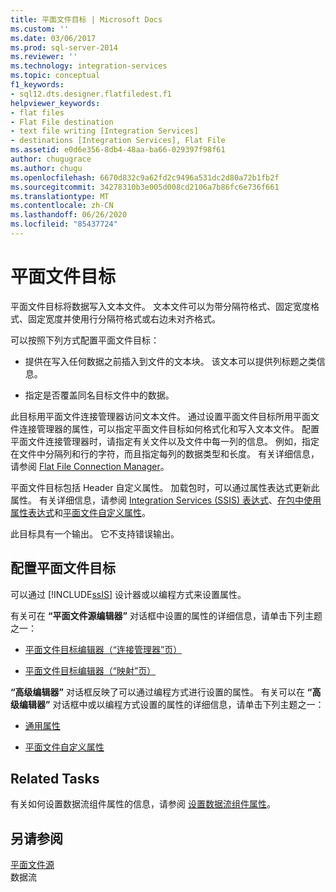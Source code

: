 ```yaml
---
title: 平面文件目标 | Microsoft Docs
ms.custom: ''
ms.date: 03/06/2017
ms.prod: sql-server-2014
ms.reviewer: ''
ms.technology: integration-services
ms.topic: conceptual
f1_keywords:
- sql12.dts.designer.flatfiledest.f1
helpviewer_keywords:
- flat files
- Flat File destination
- text file writing [Integration Services]
- destinations [Integration Services], Flat File
ms.assetid: e0d6e356-8db4-48aa-ba66-029397f98f61
author: chugugrace
ms.author: chugu
ms.openlocfilehash: 6670d832c9a62fd2c9496a531dc2d80a72b1fb2f
ms.sourcegitcommit: 34278310b3e005d008cd2106a7b86fc6e736f661
ms.translationtype: MT
ms.contentlocale: zh-CN
ms.lasthandoff: 06/26/2020
ms.locfileid: "85437724"
---
```

# <a name="flat-file-destination"></a>平面文件目标
  平面文件目标将数据写入文本文件。 文本文件可以为带分隔符格式、固定宽度格式、固定宽度并使用行分隔符格式或右边未对齐格式。  
  
 可以按照下列方式配置平面文件目标：  
  
-   提供在写入任何数据之前插入到文件的文本块。 该文本可以提供列标题之类信息。  
  
-   指定是否覆盖同名目标文件中的数据。  
  
 此目标用平面文件连接管理器访问文本文件。 通过设置平面文件目标所用平面文件连接管理器的属性，可以指定平面文件目标如何格式化和写入文本文件。 配置平面文件连接管理器时，请指定有关文件以及文件中每一列的信息。 例如，指定在文件中分隔列和行的字符，而且指定每列的数据类型和长度。 有关详细信息，请参阅 [Flat File Connection Manager](../connection-manager/file-connection-manager.md)。  
  
 平面文件目标包括 Header 自定义属性。 加载包时，可以通过属性表达式更新此属性。 有关详细信息，请参阅 [Integration Services (SSIS) 表达式](../expressions/integration-services-ssis-expressions.md)、[在包中使用属性表达式](../expressions/use-property-expressions-in-packages.md)和[平面文件自定义属性](flat-file-custom-properties.md)。  
  
 此目标具有一个输出。 它不支持错误输出。  
  
## <a name="configuration-of-the-flat-file-destination"></a>配置平面文件目标  
 可以通过 [!INCLUDE[ssIS](../../includes/ssis-md.md)] 设计器或以编程方式来设置属性。  
  
 有关可在 **“平面文件源编辑器”** 对话框中设置的属性的详细信息，请单击下列主题之一：  
  
-   [平面文件目标编辑器（“连接管理器”页）](../flat-file-destination-editor-connection-manager-page.md)  
  
-   [平面文件目标编辑器（“映射”页）](../flat-file-destination-editor-mappings-page.md)  
  
 **“高级编辑器”** 对话框反映了可以通过编程方式进行设置的属性。 有关可以在 **“高级编辑器”** 对话框中或以编程方式设置的属性的详细信息，请单击下列主题之一：  
  
-   [通用属性](../common-properties.md)  
  
-   [平面文件自定义属性](flat-file-custom-properties.md)  
  
## <a name="related-tasks"></a>Related Tasks  
 有关如何设置数据流组件属性的信息，请参阅 [设置数据流组件属性](set-the-properties-of-a-data-flow-component.md)。  
  
## <a name="see-also"></a>另请参阅  
 [平面文件源](flat-file-source.md)   
 数据流  
  
  

